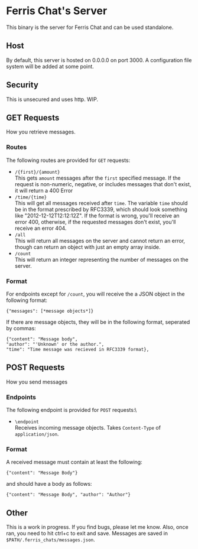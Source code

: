 # Ferris Chat's Server
This binary is the server for Ferris Chat and can be used standalone. 
## Host
By default, this server is hosted on 0.0.0.0 on port 3000. A configuration file 
system will be added at some point. 
## Security
This is unsecured and uses http. WIP.
## GET Requests
How you retrieve messages.
### Routes
The following routes are provided for `GET` requests:
- `/{first}/{amount} `\
This gets `amount` messages after the `first` specified message. If the request is non-numeric, negative, or includes 
messages that don't exist, it will return a 400 Error
- `/time/{time}`\
This will get all messages received after `time`. The variable `time` should be in the format prescribed by RFC3339, which
 should look something like "2012-12-12T12:12:12Z". If the format is wrong, you'll receive an error 400, otherwise, if the requested 
messages don't exist, you'll receive an error 404.
- `/all`\
This will return all messages on the server and cannot return an error, though can
return an object with just an empty array inside.
- `/count`\
This will return an integer representing the number of messages on the server.
### Format
For endpoints except for `/count`, you will receive the a JSON object in the following format:
```
{"messages": [*message objects*]}
```
If there are message objects, they will be in the following format, seperated by commas:
```
{"content": "Message body",
"author": "'Unknown' or the author.",
"time": "Time message was recieved in RFC3339 format}, 
```
## POST Requests
How you send messages
### Endpoints
The following endpoint is provided for `POST` requests:\
- `\endpoint`\
Receives incoming message objects. Takes `Content-Type` of `application/json`.
### Format
A received message must contain at least the following: 
```
{"content": "Message Body"} 
```
and should have a body as follows:
```
{"content": "Message Body", "author": "Author"}
```
## Other
This is a work in progress. If you find bugs, please let me know. Also, once ran, you need to hit ctrl+c to exit and save. 
Messages are saved in `$PATH/.ferris_chats/messages.json`.